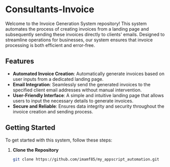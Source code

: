 # Consultants-Invoice

Welcome to the Invoice Generation System repository! This system automates the process of creating invoices from a landing page and subsequently sending these invoices directly to clients' emails. Designed to streamline operations for businesses, our system ensures that invoice processing is both efficient and error-free.

## Features

- **Automated Invoice Creation**: Automatically generate invoices based on user inputs from a dedicated landing page.
- **Email Integration**: Seamlessly send the generated invoices to the specified client email addresses without manual intervention.
- **User-Friendly Interface**: A simple and intuitive landing page that allows users to input the necessary details to generate invoices.
- **Secure and Reliable**: Ensures data integrity and security throughout the invoice creation and sending process.

## Getting Started

To get started with this system, follow these steps:

1. **Clone the Repository**
   ```bash
   git clone https://github.com/imamf85/my_appscript_automation.git

